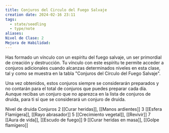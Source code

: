 ```yaml
---
title: Conjuros del Circulo del Fuego Salvaje
creation date: 2024-02-16 23:11
tags:
  - state/seedling
  - type/note
aliases: 
Nivel de Clase: 2
Mejora de Habilidad:
---
```

Has formado un vínculo con un espíritu del fuego salvaje, un ser primordial de creación y
destrucción. Tu vínculo con este espíritu te permite acceder a conjuros adicionales cuando alcanzas determinados niveles en esta clase, tal y como se muestra en la tabla "Conjuros del Círculo del Fuego Salvaje".

Una vez obtenidos, estos conjuros siempre se considerarán preparados y no contarán para el total
de conjuros que puedes preparar cada día. Aunque recibas un conjuro que no aparezca en la lista de conjuros de druida, para ti sí que se considerará un conjuro de druida.

Nivel de druida             Conjuros
      2                           [[Curar heridas]], [[Manos ardientes]]
      3                           [[Esfera Flamígera]], [[Rayo abrasador]]
      5                           [[Crecimiento vegetal]], [[Revivir]]
      7                           [[Aura de vida]], [[Escudo de fuego]]
      9                           [[Curar heridas en masa]], [[Golpe flamígero]]
